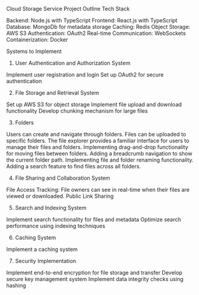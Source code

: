 Cloud Storage Service Project Outline
Tech Stack

Backend: Node.js with TypeScript
Frontend: React.js with TypeScript
Database: MongoDb for metadata storage
Caching: Redis
Object Storage: AWS S3
Authentication: OAuth2
Real-time Communication: WebSockets
Containerization: Docker

Systems to Implement

1. User Authentication and Authorization System

Implement user registration and login
Set up OAuth2 for secure authentication

2. File Storage and Retrieval System

Set up AWS S3 for object storage
Implement file upload and download functionality
Develop chunking mechanism for large files

3. Folders

Users can create and navigate through folders.
Files can be uploaded to specific folders.
The file explorer provides a familiar interface for users to manage their files and folders.
Implementing drag-and-drop functionality for moving files between folders.
Adding a breadcrumb navigation to show the current folder path.
Implementing file and folder renaming functionality.
Adding a search feature to find files across all folders.

4. File Sharing and Collaboration System

File Access Tracking: File owners can see in real-time when their files are viewed or downloaded.
Public Link Sharing

5. Search and Indexing System

Implement search functionality for files and metadata
Optimize search performance using indexing techniques

6. Caching System

Implement a caching system

7. Security Implementation

Implement end-to-end encryption for file storage and transfer
Develop secure key management system
Implement data integrity checks using hashing
